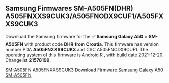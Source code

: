<h2>Samsung Firmwares SM-A505FN(DHR) A505FNXXS9CUK3/A505FNODX9CUF1/A505FXXS9CUK3</h2>
Download the Samsung firmware for the ✅ <strong>Samsung Galaxy A50 </strong> ⭐ <strong>SM-A505FN</strong> with product code <strong>DHR</strong> <strong> from Croatia</strong>. This firmware has version number PDA <strong>A505FNXXS9CUK3</strong> and CSC A505FNODX9CUF1. The operating system of this firmware is Android R , with build date 2021-12-20. Changelist <strong>21578199</strong>.


[SM-A505FN](https://samfirm.shop/samsung/model/SM-A505FN)
[A505FNXXS9CUK3](https://samfirm.shop/samsung/pda/A505FNXXS9CUK3)
[Download Firmware Samsung Galaxy A50 SM-A505FN](https://samfirm.shop/samsung/firmware/483564)
